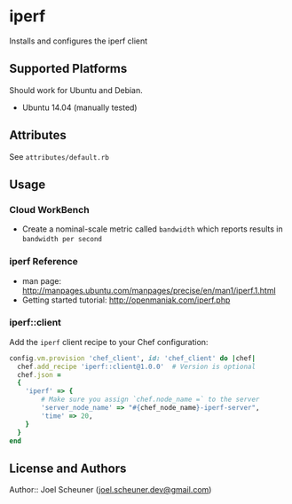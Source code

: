 # iperf

Installs and configures the iperf client

## Supported Platforms

Should work for Ubuntu and Debian.

* Ubuntu 14.04 (manually tested)

## Attributes

See `attributes/default.rb`

## Usage

### Cloud WorkBench

* Create a nominal-scale metric called `bandwidth` which reports results in `bandwidth per second`

### iperf Reference

* man page: http://manpages.ubuntu.com/manpages/precise/en/man1/iperf.1.html
* Getting started tutorial: http://openmaniak.com/iperf.php

### iperf::client

Add the `iperf` client recipe to your Chef configuration:

```ruby
config.vm.provision 'chef_client', id: 'chef_client' do |chef|
  chef.add_recipe 'iperf::client@1.0.0'  # Version is optional
  chef.json =
  {
    'iperf' => {
        # Make sure you assign `chef.node_name =` to the server
        'server_node_name' => "#{chef_node_name}-iperf-server",
        'time' => 20,
    }
  }
end
```

## License and Authors

Author:: Joel Scheuner (joel.scheuner.dev@gmail.com)